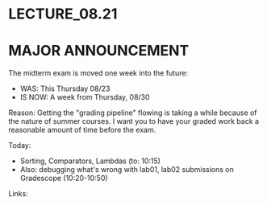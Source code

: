 # LECTURE_08.21

# MAJOR ANNOUNCEMENT

The midterm exam is moved one week into the future:

* WAS: This Thursday 08/23
* IS NOW: A week from Thursday, 08/30

Reason: Getting the "grading pipeline" flowing is taking a while because of the nature of summer courses.   I want you to have your graded work back a reasonable amount of time before the exam.

Today:

* Sorting, Comparators, Lambdas (to: 10:15)
* Also: debugging what's wrong with lab01, lab02 submissions on Gradescope (10:20-10:50)

Links:


